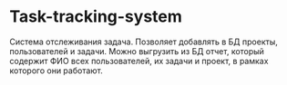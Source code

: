 # Task-tracking-system

Система отслеживания задача. Позволяет добавлять в БД проекты, пользователей и задачи. Можно выгрузить из БД отчет,
который содержит ФИО всех пользователей, их задачи и проект, в рамках которого они работают.
